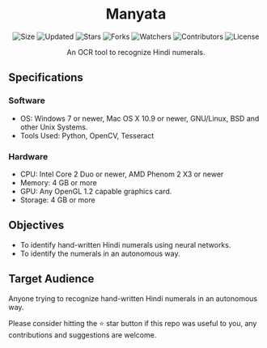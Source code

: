 <div align="center">

# Manyata

![Size](https://img.shields.io/github/repo-size/2kabhishek/Manyata?style=plastic&color=0f0&label=Size)
![Updated](https://img.shields.io/github/last-commit/2kabhishek/Manyata?style=plastic&color=f00&label=Updated)
![Stars](https://img.shields.io/github/stars/2kabhishek/Manyata?style=plastic&color=ffc801&label=Stars)
![Forks](https://img.shields.io/github/forks/2kabhishek/Manyata?style=plastic&color=003cff&label=Forks)
![Watchers](https://img.shields.io/github/watchers/2kabhishek/Manyata?style=plastic&color=ff5500&label=Watchers)
![Contributors](https://img.shields.io/github/contributors/2kabhishek/Manyata?style=plastic&color=f0f&label=Contributors)
![License](https://img.shields.io/github/license/2kabhishek/Manyata?style=plastic&color=555&label=License)

An OCR tool to recognize Hindi numerals.

</div>

## Specifications

### Software

* OS: Windows 7 or newer, Mac OS X 10.9 or newer, GNU/Linux, BSD and other Unix Systems.
* Tools Used: Python, OpenCV, Tesseract

### Hardware

* CPU: Intel Core 2 Duo or newer, AMD Phenom 2 X3 or newer
* Memory: 4 GB or more
* GPU: Any OpenGL 1.2 capable graphics card.
* Storage: 4 GB or more

## Objectives

-  To identify hand-written Hindi numerals using neural networks.
-  To identify the numerals in an autonomous way.

## Target Audience

Anyone trying to recognize hand-written Hindi numerals in an autonomous way.

Please consider hitting the ⭐ star button if this repo was useful to you, any contributions and suggestions are welcome.

